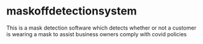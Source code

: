 # maskoffdetectionsystem
This is a mask detection software which detects whether or not a customer is wearing a mask to assist business owners comply with covid policies
